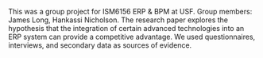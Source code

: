 This was a group project for ISM6156 ERP & BPM at USF. Group members: James Long, Hankassi Nicholson. The research paper explores the hypothesis that the integration of certain advanced technologies into an ERP system can provide a competitive advantage. We used questionnaires, interviews, and secondary data as sources of evidence.
